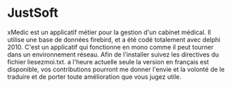 # JustSoft
xMedic est un applicatif métier pour la gestion d'un cabinet médical. 
Il utilise une base de données firebird, et a été codé totalement avec delphi 2010.
C'est un applicatif qui fonctionne en mono comme il peut tourner dans un environnement réseau.
Afin de l'installer suivez les directives du fichier liesezmoi.txt.
a l'heure actuelle seule la version en français est disponible, vos contributions pourront me donner l'envie et la volonté de le traduire et de porter toute amélioration que vous jugez utile.
